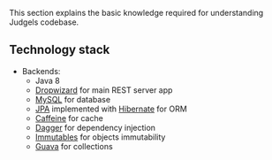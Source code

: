 This section explains the basic knowledge required for understanding Judgels codebase.

## Technology stack

- Backends:
  * Java 8
  * [Dropwizard](https://www.dropwizard.io/) for main REST server app
  * [MySQL](https://www.mysql.com/) for database
  * [JPA](https://en.wikipedia.org/wiki/Java_Persistence_API) implemented with [Hibernate](http://hibernate.org/orm/) for ORM
  * [Caffeine](https://github.com/ben-manes/caffeine) for cache
  * [Dagger](https://google.github.io/dagger/) for dependency injection
  * [Immutables](https://immutables.github.io/) for objects immutability
  * [Guava](https://github.com/google/guava) for collections
